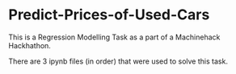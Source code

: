 # Predict-Prices-of-Used-Cars
This is a Regression Modelling Task as a part of a Machinehack Hackhathon. 

There are 3 ipynb files (in order) that were used to solve this task.
